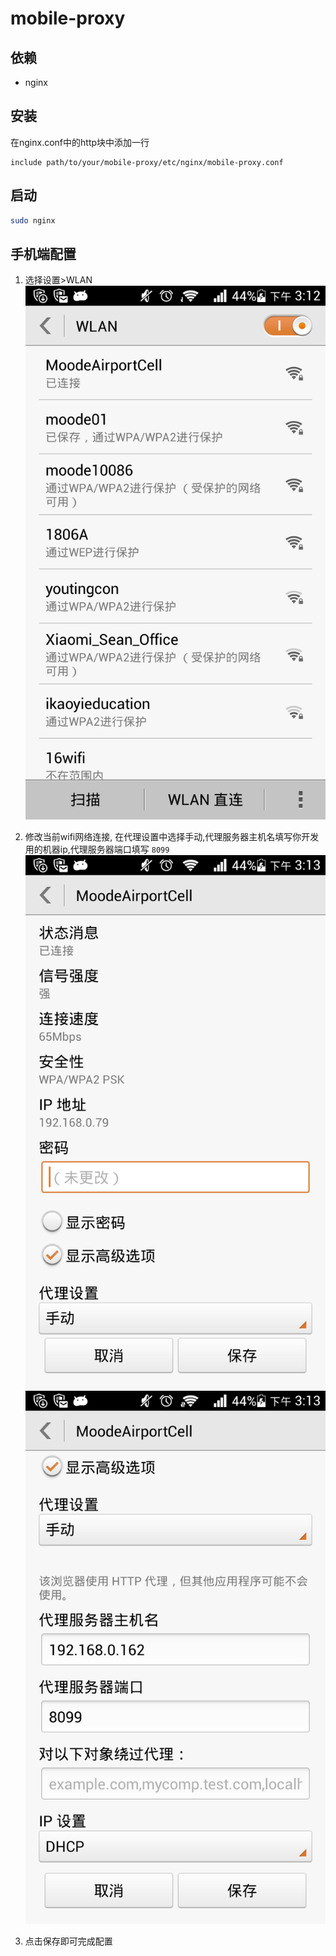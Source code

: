 mobile-proxy
============

## 依赖

* nginx

## 安装

在nginx.conf中的http块中添加一行
```
include path/to/your/mobile-proxy/etc/nginx/mobile-proxy.conf
```

## 启动

```bash
sudo nginx
```

## 手机端配置

1. 选择设置>WLAN
![WLAN](screenshots/s_wlan.png)

2. 修改当前wifi网络连接, 在代理设置中选择手动,代理服务器主机名填写你开发用的机器ip,代理服务器端口填写 `8099`
![WLAN_M1](screenshots/s_wlan_modify1.png)
![WLAN_M1](screenshots/s_wlan_modify2.png)

3. 点击保存即可完成配置
